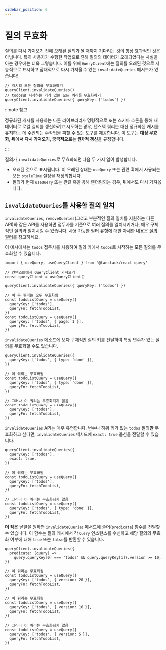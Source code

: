 ```yaml
---
sidebar_position: 6
---
```


# 질의 무효화

질의를 다시 가져오기 전에 오래된 질의가 될 때까지 기다리는 것이 항상 효과적인 것은 아닙니다. 특히 사용자가 수행한 작업으로 인해 질의의 데이터가 오래되었다는 사실을 아는 경우에는 더욱 그렇습니다. 이를 위해 `QueryClient`에는 질의를 오래된 것으로 지능적으로 표시하고 잠재적으로 다시 가져올 수 있는 `invalidateQueries` 메서드가 있습니다!

```tsx
// 캐시의 모든 질의를 무효화하기
queryClient.invalidateQueries()
// todos로 시작하는 키가 있는 모든 쿼리를 무효화하기
queryClient.invalidateQueries({ queryKey: ['todos'] })
```

:::note 참고

정규화된 캐시를 사용하는 다른 라이브러리가 명령적으로 또는 스키마 추론을 통해 새 데이터로 로컬 질의를 갱신하려고 시도하는 경우, 탠스택 쿼리는 대신 정규화된 캐시를 유지하는 데 수반되는 수작업을 피할 수 있는 도구를 제공합니다. 이 도구는 **대상 무효화, 뒤에서 다시 가져오기, 궁극적으로는 원자적 갱신**을 규정합니다.

:::

질의가 `invalidateQueries`로 무효화되면 다음 두 가지 일이 발생합니다.

- 오래된 것으로 표시됩니다. 이 오래된 상태는 `useQuery` 또는 관련 훅에서 사용되는 모든 `staleTime` 설정을 재정의합니다.
- 질의가 현재 `useQuery` 또는 관련 훅을 통해 렌더링되는 경우, 뒤에서도 다시 가져옵니다.

## `invalidateQueries`를 사용한 질의 일치

`invalidateQueries`, `removeQueries`(그리고 부분적인 질의 일치를 지원하는 다른 API)와 같은 API를 사용하면 접두사를 기준으로 여러 질의를 일치시키거나, 매우 구체적인 질의와 일치시킬 수 있습니다. 사용 가능한 필터 유형에 대한 자세한 내용은 [질의 필터](https://tanstack.com/query/latest/docs/react/guides/filters#query-filters)를 참고하세요.

이 예시에서는 `todos` 접두사를 사용하여 질의 키에서 `todos`로 시작하는 모든 질의를 무효화할 수 있습니다.

```tsx
import { useQuery, useQueryClient } from '@tanstack/react-query'

// 컨텍스트에서 QueryClient 가져오기
const queryClient = useQueryClient()

queryClient.invalidateQueries({ queryKey: ['todos'] })

// 이 두 쿼리는 모두 무효화됨
const todoListQuery = useQuery({
  queryKey: ['todos'],
  queryFn: fetchTodoList,
})
const todoListQuery = useQuery({
  queryKey: ['todos', { page: 1 }],
  queryFn: fetchTodoList,
})
```

`invalidateQueries` 메소드에 보다 구체적인 질의 키를 전달하여 특정 변수가 있는 질의를 무효화할 수도 있습니다.

```tsx
queryClient.invalidateQueries({
  queryKey: ['todos', { type: 'done' }],
})

// 이 쿼리는 무효화됨
const todoListQuery = useQuery({
  queryKey: ['todos', { type: 'done' }],
  queryFn: fetchTodoList,
})

// 그러나 이 쿼리는 무효화되지 않음
const todoListQuery = useQuery({
  queryKey: ['todos'],
  queryFn: fetchTodoList,
})
```

`invalidateQueries` API는 매우 유연합니다. 변수나 하위 키가 없는 `todos` 질의**만** 무효화하고 싶다면, `invalidateQueries` 메서드에 `exact: true` 옵션을 전달할 수 있습니다.

```tsx
queryClient.invalidateQueries({
  queryKey: ['todos'],
  exact: true,
})

// 이 쿼리는 무효화됨
const todoListQuery = useQuery({
  queryKey: ['todos'],
  queryFn: fetchTodoList,
})

// 그러나 이 쿼리는 무효화되지 않음
const todoListQuery = useQuery({
  queryKey: ['todos', { type: 'done' }],
  queryFn: fetchTodoList,
})
```

**더 작은** 낟알을 원하면 `invalidateQueries` 메서드에 술어(`predicate`) 함수를 전달할 수 있습니다. 이 함수는 질의 캐시에서 각 `Query` 인스턴스를 수신하고 해당 질의의 무효화 여부에 대해 `true` 또는 `false`를 반환할 수 있습니다.

```tsx
queryClient.invalidateQueries({
  predicate: (query) =>
    query.queryKey[0] === 'todos' && query.queryKey[1]?.version >= 10,
})

// 이 쿼리는 무효화됨
const todoListQuery = useQuery({
  queryKey: ['todos', { version: 20 }],
  queryFn: fetchTodoList,
})

// 이 쿼리는 무효화됨
const todoListQuery = useQuery({
  queryKey: ['todos', { version: 10 }],
  queryFn: fetchTodoList,
})

// 그러나 이 쿼리는 무효화되지 않음
const todoListQuery = useQuery({
  queryKey: ['todos', { version: 5 }],
  queryFn: fetchTodoList,
})
```
